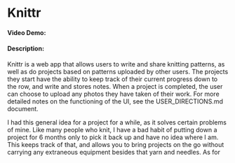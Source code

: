# Knittr
#### Video Demo:  <URL HERE>
#### Description:
Knittr is a web app that allows users to write and share knitting patterns, as well as do projects based on patterns uploaded by other users. The projects they start have the ability to keep track of their current progress down to the row, and write and stores notes. When a project is completed, the user can choose to upload any photos they have taken of their work. For more detailed notes on the functioning of the UI, see the USER_DIRECTIONS.md document.

I had this general idea for a project for a while, as it solves certain problems of mine. Like many people who knit, I have a bad habit of putting down a project for 6 months only to pick it back up and have no idea where I am. This keeps track of that, and allows you to bring projects on the go without carrying any extraneous equipment besides that yarn and needles. As for
